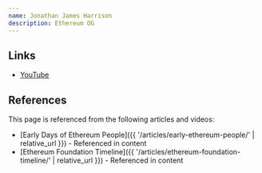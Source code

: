```yaml
---
name: Jonathan James Harrison
description: Ethereum OG
---
```


## Links

- [YouTube](https://youtu.be/QCVjk_PU-1U?t=760)

## References

This page is referenced from the following articles and videos:

- [Early Days of Ethereum People]({{ '/articles/early-ethereum-people/' | relative_url }}) - Referenced in content
- [Ethereum Foundation Timeline]({{ '/articles/ethereum-foundation-timeline/' | relative_url }}) - Referenced in content
